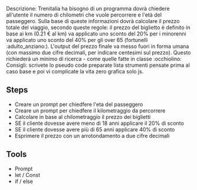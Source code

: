 Descrizione:
Trenitalia ha bisogno di un programma dovrà chiedere all'utente il numero di chilometri che vuole percorrere e l'età del passeggero.
Sulla base di queste informazioni dovrà calcolare il prezzo totale del viaggio, secondo queste regole:
il prezzo del biglietto è definito in base ai km (0.21 € al km)
va applicato uno sconto del 20% per i minorenni
va applicato uno sconto del 40% per gli over 65 (fortunelli :adulto_anziano:).
L'output del prezzo finale va messo fuori in forma umana (con massimo due cifre decimali, per indicare centesimi sul prezzo).
Questo richiederà un minimo di ricerca - come quelle fatte in classe :occhiolino:
Consigli:
scrivete lo pseudo code
preparate lista strumenti
pensate prima al caso base e poi vi complicate la vita
zero grafica solo js.

## Steps
- Creare un prompt per chiedfere l'eta del passeggero
- Creare un prompt per chiedfere il kilometraggio da percorrere
- Calcolare in base al chilometraggio il prezzo dei biglietti
- SE il cliente dovesse avere meno di 18 anni applicare il 20% di sconto
- SE il cliente dovesse avere più di 65 anni applicare 40% di sconto
- Esprimere il prezzo con un arrotondamento a due cifre decimali


## Tools
- Prompt
- let / Const
- if / else
